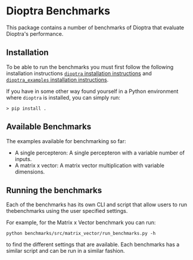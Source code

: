 # Dioptra Benchmarks

This package contains a number of benchmarks of Dioptra that evaluate
Dioptra's performance.

## Installation

To be able to run the benchmarks you must first follow the following installation instructions
[`dioptra` installation instructions](../README.md#installation) and
[`dioptra_examples` installation instructions](../examples/README.md#installation).

If you have in some other way found yourself in a Python environment where
`dioptra` is installed, you can simply run:

```console
> pip install .
```

## Available Benchmarks

The examples available for benchmarking so far:

- A single percepteron: A single percepteron with a variable number of inputs.
- A matrix x vector: A matrix vector multiplication with variable dimensions.

## Running the benchmarks

Each of the benchmarks has its own CLI and script that allow users to run thebenchmarks using the user specified settings.

For example, for the Matrix x Vector benchmark you can run:
```
python benchmarks/src/matrix_vector/run_benchmarks.py -h
```
to find the different settings that are available. Each benchmarks has a similar script and can be run in a similar fashion.
